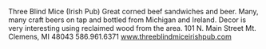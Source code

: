 Three Blind Mice (Irish Pub)
Great corned beef sandwiches and beer.
Many, many craft beers on tap and bottled from Michigan and Ireland.
Decor is very interesting using reclaimed wood from the area.
101 N. Main Street
Mt. Clemens, MI 48043
586.961.6371
www.threeblindmiceirishpub.com